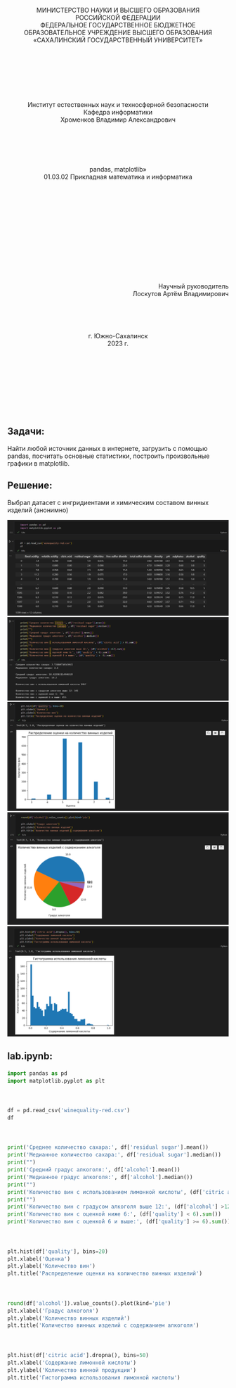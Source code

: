 <p align = "center">МИНИСТЕРСТВО НАУКИ И ВЫСШЕГО ОБРАЗОВАНИЯ<br>
РОССИЙСКОЙ ФЕДЕРАЦИИ<br>
ФЕДЕРАЛЬНОЕ ГОСУДАРСТВЕННОЕ БЮДЖЕТНОЕ<br>
ОБРАЗОВАТЕЛЬНОЕ УЧРЕЖДЕНИЕ ВЫСШЕГО ОБРАЗОВАНИЯ<br>
«САХАЛИНСКИЙ ГОСУДАРСТВЕННЫЙ УНИВЕРСИТЕТ»</p>
<br><br><br><br><br><br>
<p align = "center">Институт естественных наук и техносферной безопасности<br>Кафедра информатики<br>Хроменков Владимир Александрович</p>
<br><br><br>
<p align = "center"><br>pandas, matplotlib»<br>01.03.02 Прикладная математика и информатика</p>
<br><br><br><br><br><br><br><br><br><br><br><br>
<p align = "right">Научный руководитель<br>
Лоскутов Артём Владимирович</p>
<br><br><br>
<p align = "center">г. Южно-Сахалинск<br>2023 г.</p>
<br><br><br><br><br><br><br><br>

## Задачи:

Найти любой источник данных в интернете, загрузить с помощью pandas, посчитать основные статистики, построить произвольные графики в matplotlib. 

## Решение:

Выбрал датасет с ингридиентами и химическим составом винных изделий (анонимно)

<div align="center">
    <img src="pics/1.png">
    <img src="pics/2.png">
    <img src="pics/3.png">
    <img src="pics/4.png">
    <img src="pics/5.png">
</div>

## lab.ipynb:

```py
import pandas as pd
import matplotlib.pyplot as plt



df = pd.read_csv('winequality-red.csv')
df



print('Среднее количество сахара:', df['residual sugar'].mean())
print('Медианное количество сахара:', df['residual sugar'].median())
print("")
print('Средний градус алкоголя:', df['alcohol'].mean())
print('Медианное градус алкоголя:', df['alcohol'].median())
print("")
print('Количество вин с использованием лимонной кислоты', (df['citric acid'] > 0).sum())
print("")
print('Количество вин с градусом алкоголя выше 12:', (df['alcohol'] >12).sum())
print('Количество вин с оценкой ниже 6:', (df['quality'] < 6).sum())
print('Количество вин с оценкой 6 и выше:', (df['quality'] >= 6).sum())



plt.hist(df['quality'], bins=20)
plt.xlabel('Оценка')
plt.ylabel('Количество вин')
plt.title('Распределение оценки на количество винных изделий')



round(df['alcohol']).value_counts().plot(kind='pie')
plt.xlabel('Градус алкоголя')
plt.ylabel('Количество винных изделий')
plt.title('Количество винных изделий с содержанием алкоголя')



plt.hist(df['citric acid'].dropna(), bins=50)
plt.xlabel('Содержание лимонной кислоты')
plt.ylabel('Количество винной продукции')
plt.title('Гистограмма использования лимонной кислоты')

```

